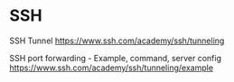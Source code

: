 # SSH

SSH Tunnel
<https://www.ssh.com/academy/ssh/tunneling>

SSH port forwarding - Example, command, server config
<https://www.ssh.com/academy/ssh/tunneling/example>
